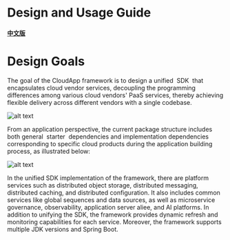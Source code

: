 # Design and Usage Guide

#### [中文版](README-zh)

# Design Goals

The goal of the CloudApp framework is to design a unified  SDK  that encapsulates cloud vendor services, decoupling the programming differences among various cloud vendors' PaaS services, thereby achieving flexible delivery across different vendors with a single codebase.

![alt text](README/assets/CloudApp.jpg)

From an application perspective, the current package structure includes both general  starter  dependencies and implementation dependencies corresponding to specific cloud products during the application building process, as illustrated below:

![alt text](README/assets/cloudapp-framework-uml.png)

In the unified SDK implementation of the framework, there are platform services such as distributed object storage, distributed messaging, distributed caching, and distributed configuration. It also includes common services like global sequences and data sources, as well as microservice governance, observability, application server aliee, and AI platforms. In addition to unifying the SDK, the framework provides dynamic refresh and monitoring capabilities for each service. Moreover, the framework supports multiple JDK versions and Spring Boot.
